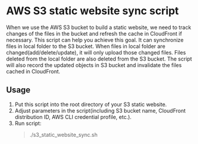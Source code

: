 # AWS S3 static website sync script
When we use the AWS S3 bucket to build a static website, we need to track changes of the files in the bucket and refresh the cache in CloudFront if necessary.
This script can help you achieve this goal. It can synchronize files in local folder to the S3 bucket. When files in local folder are changed(add/delete/update), it will only upload those changed files. Files deleted from the local folder are also deleted from the S3 bucket.
The script will also record the updated objects in S3 bucket and invalidate the files cached in CloudFront.

## Usage
1. Put this script into the root directory of your S3 static website.
1. Adjust parameters in the script(including S3 bucket name, CloudFront distribution ID, AWS CLI credential profile, etc.).
2. Run script:
    > ./s3_static_website_sync.sh
